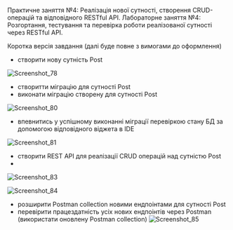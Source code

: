 
Практичне заняття №4: Реалізація нової сутності, створення CRUD-операцій та відповідного RESTful API.
Лабораторне заняття №4: Розгортання, тестування та перевірка роботи реалізованої сутності через RESTful API.

Коротка версія завдання (далі буде повне з вимогами до оформлення)
- створити нову сутність Post

![Screenshot_78](https://github.com/user-attachments/assets/c4f7bcb1-c7fb-4fae-b944-92d081429836)

- створитти міграцію для сутності Post
- виконати міграцію створену для сутності Post

![Screenshot_80](https://github.com/user-attachments/assets/65340702-c48a-45f8-a7c8-198bc5545ee7)

- впевнитись у успішному виконанні міграції перевіркою стану БД за допомогою відповідного віджета в IDE

![Screenshot_81](https://github.com/user-attachments/assets/37557b3e-ab08-4d65-ba92-54da0971523a)

- створити REST API  для реалізації CRUD операцій над сутністю Post
- 
![Screenshot_83](https://github.com/user-attachments/assets/8256dfc4-b1e3-40aa-8c71-3006bf4a0a69)

![Screenshot_84](https://github.com/user-attachments/assets/bc7ae8f0-121d-473d-a522-84ec38cdcc04)

- розширити Postman collection новими ендпоінтами для сутності  Post
- перевірити працездатність усіх нових ендпоінтів через Postman (використати оновлену Postman collection)
![Screenshot_85](https://github.com/user-attachments/assets/8ecc255c-e581-4aab-ad41-00456b6a20fb)






